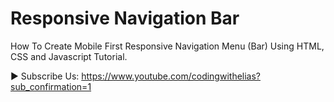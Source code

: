 # Responsive Navigation Bar

How To Create Mobile First Responsive Navigation Menu (Bar) Using HTML, CSS and Javascript Tutorial. 

► Subscribe Us:
https://www.youtube.com/codingwithelias?sub_confirmation=1
